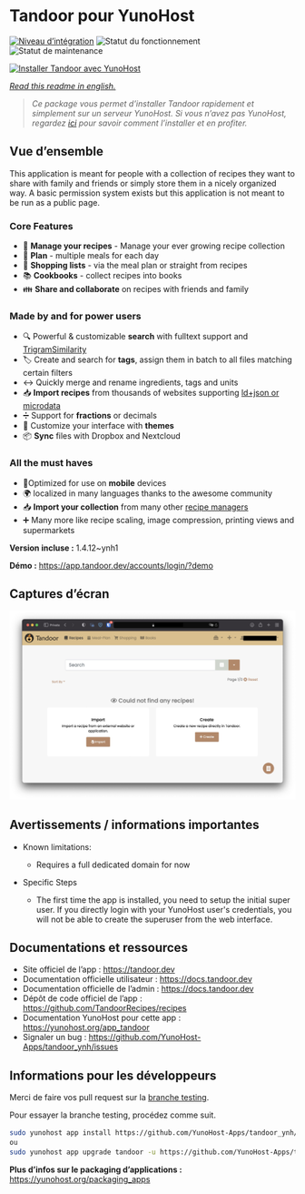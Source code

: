 <!--
N.B.: This README was automatically generated by https://github.com/YunoHost/apps/tree/master/tools/README-generator
It shall NOT be edited by hand.
-->

# Tandoor pour YunoHost

[![Niveau d’intégration](https://dash.yunohost.org/integration/tandoor.svg)](https://dash.yunohost.org/appci/app/tandoor) ![Statut du fonctionnement](https://ci-apps.yunohost.org/ci/badges/tandoor.status.svg) ![Statut de maintenance](https://ci-apps.yunohost.org/ci/badges/tandoor.maintain.svg)

[![Installer Tandoor avec YunoHost](https://install-app.yunohost.org/install-with-yunohost.svg)](https://install-app.yunohost.org/?app=tandoor)

*[Read this readme in english.](./README.md)*

> *Ce package vous permet d’installer Tandoor rapidement et simplement sur un serveur YunoHost.
Si vous n’avez pas YunoHost, regardez [ici](https://yunohost.org/#/install) pour savoir comment l’installer et en profiter.*

## Vue d’ensemble

This application is meant for people with a collection of recipes they want to share with family and friends or simply
store them in a nicely organized way. A basic permission system exists but this application is not meant to be run as 
a public page.

### Core Features

- 🥗 **Manage your recipes** - Manage your ever growing recipe collection
- 📆 **Plan** - multiple meals for each day
- 🛒 **Shopping lists** - via the meal plan or straight from recipes
- 📚 **Cookbooks** - collect recipes into books
- 👪 **Share and collaborate** on recipes with friends and family

### Made by and for power users

- 🔍 Powerful & customizable **search** with fulltext support and [TrigramSimilarity](https://docs.djangoproject.com/en/3.0/ref/contrib/postgres/search/#trigram-similarity)
- 🏷️ Create and search for **tags**, assign them in batch to all files matching certain filters
- ↔️ Quickly merge and rename ingredients, tags and units 
- 📥️ **Import recipes** from thousands of websites supporting [ld+json or microdata](https://schema.org/Recipe)
- ➗ Support for **fractions** or decimals
- 🎨 Customize your interface with **themes**
- 📦 **Sync** files with Dropbox and Nextcloud
  
### All the must haves

- 📱Optimized for use on **mobile** devices
- 🌍 localized in many languages thanks to the awesome community
- 📥️ **Import your collection** from many other [recipe managers](https://docs.tandoor.dev/features/import_export/)
- ➕ Many more like recipe scaling, image compression, printing views and supermarkets

**Version incluse :** 1.4.12~ynh1

**Démo :** https://app.tandoor.dev/accounts/login/?demo

## Captures d’écran

![Capture d’écran de Tandoor](./doc/screenshots/example.jpg)

## Avertissements / informations importantes

* Known limitations:
    * Requires a full dedicated domain for now

* Specific Steps
    * The first time the app is installed, you need to setup the initial super user. If you directly login with your YunoHost user's credentials, you will not be able to create the superuser from the web interface.
## Documentations et ressources

* Site officiel de l’app : <https://tandoor.dev>
* Documentation officielle utilisateur : <https://docs.tandoor.dev>
* Documentation officielle de l’admin : <https://docs.tandoor.dev>
* Dépôt de code officiel de l’app : <https://github.com/TandoorRecipes/recipes>
* Documentation YunoHost pour cette app : <https://yunohost.org/app_tandoor>
* Signaler un bug : <https://github.com/YunoHost-Apps/tandoor_ynh/issues>

## Informations pour les développeurs

Merci de faire vos pull request sur la [branche testing](https://github.com/YunoHost-Apps/tandoor_ynh/tree/testing).

Pour essayer la branche testing, procédez comme suit.

``` bash
sudo yunohost app install https://github.com/YunoHost-Apps/tandoor_ynh/tree/testing --debug
ou
sudo yunohost app upgrade tandoor -u https://github.com/YunoHost-Apps/tandoor_ynh/tree/testing --debug
```

**Plus d’infos sur le packaging d’applications :** <https://yunohost.org/packaging_apps>